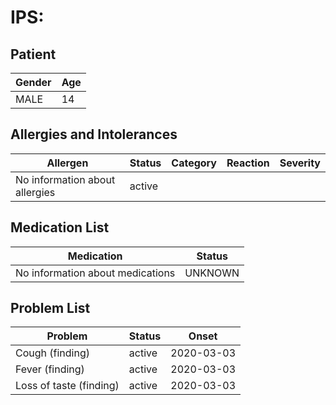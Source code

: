 # IPS:

## Patient

|Gender|Age|
|---|---|
|MALE|14|

## Allergies and Intolerances

|Allergen|Status|Category|Reaction|Severity|
|---|---|---|---|---|
|No information about allergies|active||||

## Medication List

|Medication|Status|
|---|---|
|No information about medications|UNKNOWN|

## Problem List

|Problem|Status|Onset|
|---|---|---|
|Cough (finding)|active|2020-03-03|
|Fever (finding)|active|2020-03-03|
|Loss of taste (finding)|active|2020-03-03|
